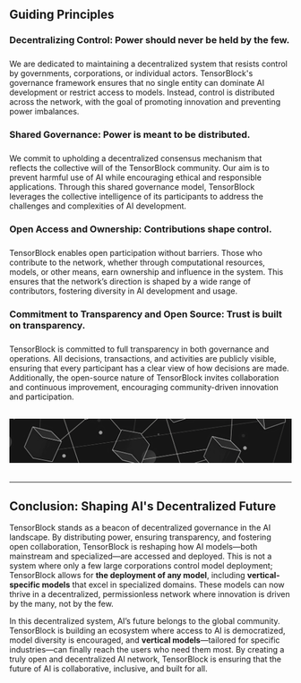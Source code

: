 ## **Guiding Principles**


### **Decentralizing Control:** Power should never be held by the few.

<p class="custom-paragraph" style="margin-top: 24px;">We are dedicated to maintaining a decentralized system that resists control by governments, corporations, or individual actors. TensorBlock's governance framework ensures that no single entity can dominate AI development or restrict access to models. Instead, control is distributed across the network, with the goal of promoting innovation and preventing power imbalances.</p>



### **Shared Governance:** Power is meant to be distributed.

<p class="custom-paragraph" style="margin-top: 24px;">We commit to upholding a decentralized consensus mechanism that reflects the collective will of the TensorBlock community. Our aim is to prevent harmful use of AI while encouraging ethical and responsible applications. Through this shared governance model, TensorBlock leverages the collective intelligence of its participants to address the challenges and complexities of AI development.</p>



### **Open Access and Ownership:** Contributions shape control.

<p class="custom-paragraph" style="margin-top: 24px;">TensorBlock enables open participation without barriers. Those who contribute to the network, whether through computational resources, models, or other means, earn ownership and influence in the system. This ensures that the network’s direction is shaped by a wide range of contributors, fostering diversity in AI development and usage.</p>



### **Commitment to Transparency and Open Source:** Trust is built on transparency.

<p class="custom-paragraph" style="margin-top: 24px;">TensorBlock is committed to full transparency in both governance and operations. All decisions, transactions, and activities are publicly visible, ensuring that every participant has a clear view of how decisions are made. Additionally, the open-source nature of TensorBlock invites collaboration and continuous improvement, encouraging community-driven innovation and participation.</p>


<br>

<img class="in-text-img" src="assets/md/declaration_img_1.png">

<br>
<br>

---


## **Conclusion: Shaping AI's Decentralized Future**
TensorBlock stands as a beacon of decentralized governance in the AI landscape. By distributing power, ensuring transparency, and fostering open collaboration, TensorBlock is reshaping how AI models—both mainstream and specialized—are accessed and deployed. This is not a system where only a few large corporations control model deployment; TensorBlock allows for **the deployment of any model**, including **vertical-specific models** that excel in specialized domains. These models can now thrive in a decentralized, permissionless network where innovation is driven by the many, not by the few.


In this decentralized system, AI’s future belongs to the global community. TensorBlock is building an ecosystem where access to AI is democratized, model diversity is encouraged, and **vertical models**—tailored for specific industries—can finally reach the users who need them most. By creating a truly open and decentralized AI network, TensorBlock is ensuring that the future of AI is collaborative, inclusive, and built for all.

